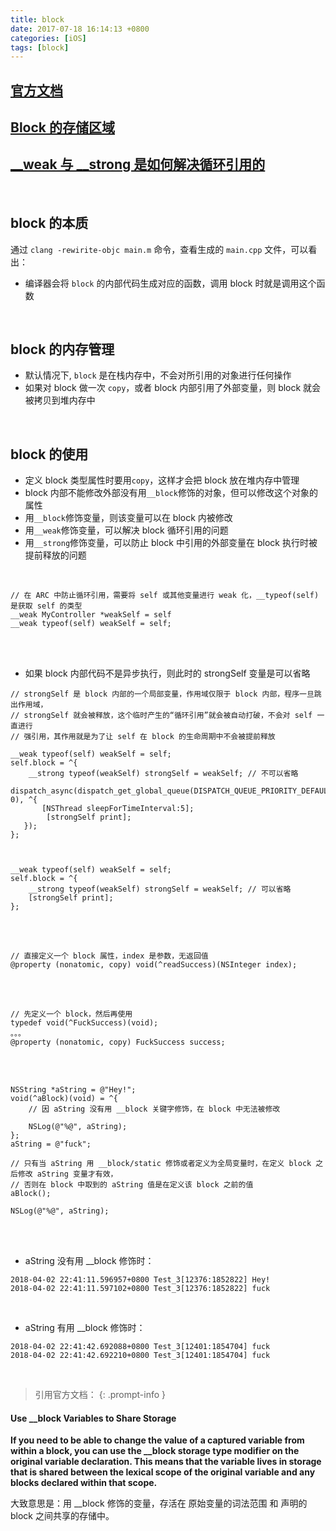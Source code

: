 ```yaml
---
title: block
date: 2017-07-18 16:14:13 +0800
categories: [iOS]
tags: [block]
---
```


## [**官方文档**](https://developer.apple.com/library/content/documentation/Cocoa/Conceptual/Blocks/Articles/00_Introduction.html#//apple_ref/doc/uid/TP40007502-CH1-SW1)
## [**Block 的存储区域**](https://www.jianshu.com/p/a11337dbc8fd)
## [**__weak 与 __strong 是如何解决循环引用的**](https://www.jianshu.com/p/89a63823f61a)

<br>

## block 的本质
通过 `clang -rewirite-objc main.m` 命令，查看生成的 `main.cpp` 文件，可以看出：

* 编译器会将 `block` 的内部代码生成对应的函数，调用 block 时就是调用这个函数

<br>

## block 的内存管理
* 默认情况下, `block` 是在栈内存中，不会对所引用的对象进行任何操作
* 如果对 block 做一次 `copy`，或者 block 内部引用了外部变量，则 block 就会被拷贝到堆内存中  

<br>

## block 的使用
* 定义 block 类型属性时要用`copy`，这样才会把 block 放在堆内存中管理
* block 内部不能修改外部没有用`__block`修饰的对象，但可以修改这个对象的属性
* 用`__block`修饰变量，则该变量可以在 block 内被修改
* 用`__weak`修饰变量，可以解决 block 循环引用的问题
* 用`__strong`修饰变量，可以防止 block 中引用的外部变量在 block 执行时被提前释放的问题

<br>

``` objc
// 在 ARC 中防止循环引用，需要将 self 或其他变量进行 weak 化，__typeof(self)是获取 self 的类型
__weak MyController *weakSelf = self 
__weak typeof(self) weakSelf = self;
```
<br>
<br>


* 如果 block 内部代码不是异步执行，则此时的 strongSelf 变量是可以省略

``` objc
// strongSelf 是 block 内部的一个局部变量，作用域仅限于 block 内部，程序一旦跳出作用域，
// strongSelf 就会被释放，这个临时产生的“循环引用”就会被自动打破，不会对 self 一直进行
// 强引用，其作用就是为了让 self 在 block 的生命周期中不会被提前释放

__weak typeof(self) weakSelf = self;  
self.block = ^{  
    __strong typeof(weakSelf) strongSelf = weakSelf; // 不可以省略
    dispatch_async(dispatch_get_global_queue(DISPATCH_QUEUE_PRIORITY_DEFAULT, 0), ^{  
       [NSThread sleepForTimeInterval:5];  
        [strongSelf print]; 
   });  
};



__weak typeof(self) weakSelf = self;  
self.block = ^{  
    __strong typeof(weakSelf) strongSelf = weakSelf; // 可以省略
    [strongSelf print];  
};
```


<br>
<br>

``` objc
// 直接定义一个 block 属性，index 是参数，无返回值
@property (nonatomic, copy) void(^readSuccess)(NSInteger index);
```
<br>
<br>

``` objc
// 先定义一个 block，然后再使用
typedef void(^FuckSuccess)(void);
。。。
@property (nonatomic, copy) FuckSuccess success;
```

<br>
<br>

``` objc
NSString *aString = @"Hey!";
void(^aBlock)(void) = ^{
    // 因 aString 没有用 __block 关键字修饰，在 block 中无法被修改
    
    NSLog(@"%@", aString);
};
aString = @"fuck";
    
// 只有当 aString 用 __block/static 修饰或者定义为全局变量时，在定义 block 之后修改 aString 变量才有效，
// 否则在 block 中取到的 aString 值是在定义该 block 之前的值
aBlock();
    
NSLog(@"%@", aString);
```


<br>
<br>

* aString 没有用 __block 修饰时：

``` objc
2018-04-02 22:41:11.596957+0800 Test_3[12376:1852822] Hey!
2018-04-02 22:41:11.597102+0800 Test_3[12376:1852822] fuck
```

<br>

* aString 有用 __block 修饰时：

``` objc
2018-04-02 22:41:42.692088+0800 Test_3[12401:1854704] fuck
2018-04-02 22:41:42.692210+0800 Test_3[12401:1854704] fuck
```

<br>

> 引用官方文档：
{: .prompt-info }

#### Use __block Variables to Share Storage

**If you need to be able to change the value of a captured variable from within a block, you can use the __block storage type modifier on the original variable declaration. This means that the variable lives in storage that is shared between the lexical scope of the original variable and any blocks declared within that scope.**

大致意思是：用 __block 修饰的变量，存活在 原始变量的词法范围 和 声明的 block 之间共享的存储中。
